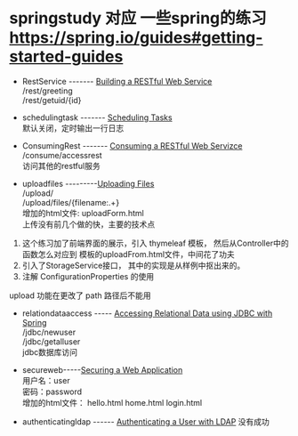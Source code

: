 # springstudy 对应 一些spring的练习 https://spring.io/guides#getting-started-guides

* RestService     -------  [Building a RESTful Web Service](https://spring.io/guides/gs/rest-service/)  
/rest/greeting  
/rest/getuid/{id}  
* schedulingtask ------- [Scheduling Tasks ](https://spring.io/guides/gs/scheduling-tasks/)  
默认关闭，定时输出一行日志
  
* ConsumingRest ------- [Consuming a RESTful Web Servizce ](https://spring.io/guides/gs/consuming-rest/)  
/consume/accessrest  
访问其他的restful服务
  
* uploadfiles ---------[Uploading Files](https://spring.io/guides/gs/uploading-files/)  
/upload/  
/upload/files/{filename:.+}  
增加的html文件: uploadForm.html  
上传没有前几个做的快，主要的技术点  
1. 这个练习加了前端界面的展示，引入 thymeleaf 模板， 然后从Controller中的函数怎么对应到 模板的uploadFrom.html文件，中间花了功夫
2. 引入了StorageService接口， 其中的实现是从样例中抠出来的。
3. 注解 ConfigurationProperties 的使用

upload 功能在更改了 path 路径后不能用

* relationdataaccess ----- [Accessing Relational Data using JDBC with Spring](https://spring.io/guides/gs/relational-data-access/)  
/jdbc/newuser  
/jdbc/getalluser  
jdbc数据库访问    

* secureweb-----[Securing a Web Application](https://spring.io/guides/gs/securing-web/)  
用户名：user  
密码：password  
增加的html文件： hello.html  home.html  login.html

* authenticatingldap ------ [Authenticating a User with LDAP](https://spring.io/guides/gs/authenticating-ldap/)
没有成功
